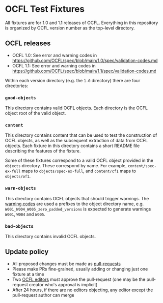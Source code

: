 # OCFL Test Fixtures

All fixtures are for 1.0 and 1.1 releases of OCFL. Everything in this repository is organized by OCFL version number as the top-level directory.

## OCFL releases

   - OCFL 1.0: See error and warning codes in https://github.com/OCFL/spec/blob/main/1.0/spec/validation-codes.md
   - OCFL 1.1: See error and warning codes in https://github.com/OCFL/spec/blob/main/1.1/spec/validation-codes.md

Within each version directory (e.g. the `1.0` directory) there are four directories:

### `good-objects`

This directory contains valid OCFL objects. Each directory is the OCFL object root of the valid object.

### `content`

This directory contains content that can be used to test the construction of OCFL objects, as well as the subsequent extraction of data from OCFL objects. Each fixture in this directory contains a short README file describing the features of the fixture.

Some of these fixtures correspond to a valid OCFL object provided in the `objects` directory. These correspond by name. For example, `content/spec-ex-full` maps to `objects/spec-ex-full`, and `content/cf1` maps to `objects/of1`.

### `warn-objects`

This directory contains OCFL objects that should trigger warnings. The [warning codes](https://github.com/OCFL/spec/blob/main/draft/spec/validation-codes.md#warnings--corresponding-with-should-in-specification) are used a prefixes to the object directory name, e.g. `W001_W004_W005_zero_padded_versions` is expected to generate warnings `W001`, `W004` and `W005`.

### `bad-objects`

This directory contains invalid OCFL objects.

## Update policy

  * All proposed changes must be made as [pull-requests](https://github.com/OCFL/fixtures/pulls)
  * Please make PRs fine-grained, usually adding or changing just one fixture at a time
  * Two [OCFL editors](https://github.com/orgs/OCFL/teams/editors) must approve the pull-request (one may be the pull-request creator who's approval is implicit)
  * After 24 hours, if there are no editors objecting, any editor except the pull-request author can merge
